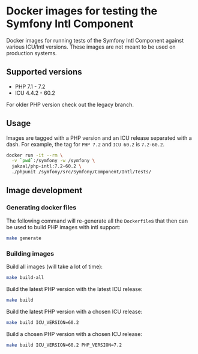 # Docker images for testing the Symfony Intl Component

Docker images for running tests of the Symfony Intl Component against various
ICU/Intl versions. These images are not meant to be used on production systems.

## Supported versions

* PHP 7.1 - 7.2
* ICU 4.4.2 - 60.2

For older PHP version check out the legacy branch.

## Usage

Images are tagged with a PHP version and an ICU release separated with a dash.
For example, the tag for `PHP 7.2` and `ICU 60.2` is `7.2-60.2`.

```bash
docker run -it --rm \
  -v `pwd`:/symfony -w /symfony \
  jakzal/php-intl:7.2-60.2 \
  ./phpunit /symfony/src/Symfony/Component/Intl/Tests/
```

## Image development

### Generating docker files

The following command will re-generate all the `Dockerfile`s that then can
be used to build PHP images with intl support:

```bash
make generate
```

### Building images

Build all images (will take a lot of time):

```bash
make build-all
```

Build the latest PHP version with the latest ICU release:

```bash
make build
```

Build the latest PHP version with a chosen ICU release:

```bash
make build ICU_VERSION=60.2
```

Build a chosen PHP version with a chosen ICU release:

```bash
make build ICU_VERSION=60.2 PHP_VERSION=7.2
```
